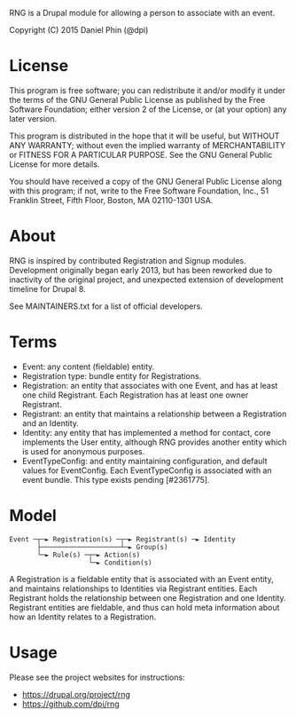 RNG is a Drupal module for allowing a person to associate with an event.

Copyright (C) 2015 Daniel Phin (@dpi)

# License

This program is free software; you can redistribute it and/or modify
it under the terms of the GNU General Public License as published by
the Free Software Foundation; either version 2 of the License, or
(at your option) any later version.

This program is distributed in the hope that it will be useful,
but WITHOUT ANY WARRANTY; without even the implied warranty of
MERCHANTABILITY or FITNESS FOR A PARTICULAR PURPOSE.  See the
GNU General Public License for more details.

You should have received a copy of the GNU General Public License along
with this program; if not, write to the Free Software Foundation, Inc.,
51 Franklin Street, Fifth Floor, Boston, MA 02110-1301 USA.

# About

RNG is inspired by contributed Registration and Signup modules. Development
originally began early 2013, but has been reworked due to inactivity of the
original project, and unexpected extension of development timeline for Drupal 8.

See MAINTAINERS.txt for a list of official developers.

# Terms

 * Event: any content (fieldable) entity.
 * Registration type: bundle entity for Registrations.
 * Registration: an entity that associates with one Event, and has at least
   one child Registrant. Each Registration has at least one owner Registrant.
 * Registrant: an entity that maintains a relationship between a Registration
   and an Identity.
 * Identity: any entity that has implemented a method for contact, core 
   implements the User entity, although RNG provides another entity which is
   used for anonymous purposes.
 * EventTypeConfig: and entity maintaining configuration, and default values
   for EventConfig. Each EventTypeConfig is associated with an event bundle.
   This type exists pending [#2361775].

# Model

    Event ─┬─► Registration(s) ─┬─► Registrant(s) ─► Identity
           ├────────────────────┴─► Group(s)
           └─► Rule(s) ─┬─► Action(s)
                        └─► Condition(s)

A Registration is a fieldable entity that is associated with an Event entity,
and maintains relationships to Identities via Registrant entities.
Each Registrant holds the relationship between one Registration and one 
Identity. Registrant entities are fieldable, and thus can hold meta information
about how an Identity relates to a Registration.

# Usage

Please see the project websites for instructions:

 *  https://drupal.org/project/rng
 *  https://github.com/dpi/rng